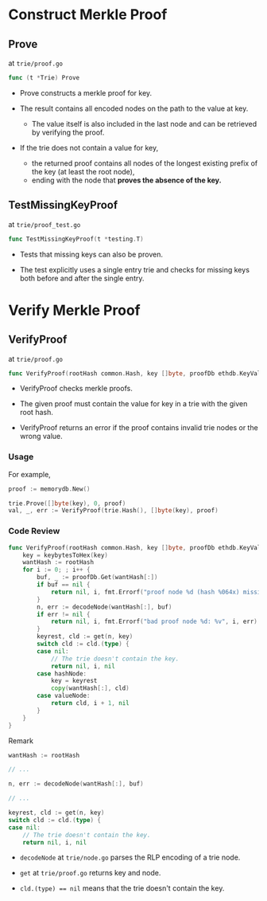 # Construct Merkle Proof

## Prove

at `trie/proof.go`

```go
func (t *Trie) Prove
```

* Prove constructs a merkle proof for key.

* The result contains all encoded nodes on the path to the value at key.

  * The value itself is also included in the last node and can be retrieved by verifying the proof.

* If the trie does not contain a value for key,

  * the returned proof contains all nodes of the longest existing prefix of the key (at least the root node),
  * ending with the node that **proves the absence of the key.**

## TestMissingKeyProof

at `trie/proof_test.go`

```go
func TestMissingKeyProof(t *testing.T)
```

* Tests that missing keys can also be proven.

* The test explicitly uses a single entry trie and checks for missing keys both before and after the single entry.

# Verify Merkle Proof

## VerifyProof

at `trie/proof.go`

```go
func VerifyProof(rootHash common.Hash, key []byte, proofDb ethdb.KeyValueReader) (value []byte, nodes int, err error)
```

* VerifyProof checks merkle proofs.

* The given proof must contain the value for key in a trie with the given root hash.

* VerifyProof returns an error if the proof contains invalid trie nodes or the wrong value.

### Usage

For example,

```go
proof := memorydb.New()

trie.Prove([]byte(key), 0, proof)
val, _, err := VerifyProof(trie.Hash(), []byte(key), proof)
```

### Code Review

```go
func VerifyProof(rootHash common.Hash, key []byte, proofDb ethdb.KeyValueReader) (value []byte, nodes int, err error) {
	key = keybytesToHex(key)
	wantHash := rootHash
	for i := 0; ; i++ {
		buf, _ := proofDb.Get(wantHash[:])
		if buf == nil {
			return nil, i, fmt.Errorf("proof node %d (hash %064x) missing", i, wantHash)
		}
		n, err := decodeNode(wantHash[:], buf)
		if err != nil {
			return nil, i, fmt.Errorf("bad proof node %d: %v", i, err)
		}
		keyrest, cld := get(n, key)
		switch cld := cld.(type) {
		case nil:
			// The trie doesn't contain the key.
			return nil, i, nil
		case hashNode:
			key = keyrest
			copy(wantHash[:], cld)
		case valueNode:
			return cld, i + 1, nil
		}
	}
}
```

Remark

```go
wantHash := rootHash

// ...

n, err := decodeNode(wantHash[:], buf)

// ...

keyrest, cld := get(n, key)
switch cld := cld.(type) {
case nil:
	// The trie doesn't contain the key.
	return nil, i, nil
``` 

* `decodeNode` at `trie/node.go` parses the RLP encoding of a trie node.

* `get` at `trie/proof.go` returns key and node.

* `cld.(type) == nil` means that the trie doesn't contain the key.
